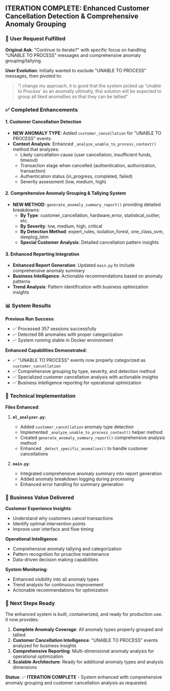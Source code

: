 ## ITERATION COMPLETE: Enhanced Customer Cancellation Detection & Comprehensive Anomaly Grouping

### 🎯 **User Request Fulfilled**
**Original Ask**: "Continue to iterate?" with specific focus on handling "UNABLE TO PROCESS" messages and comprehensive anomaly grouping/tallying.

**User Evolution**: Initially wanted to exclude "UNABLE TO PROCESS" messages, then pivoted to: 
> "i change my approach, it is good that the system picked up 'Unable to Process' as an anomally ultimatly, thsi solution will be expected to group all liked anomallies so that they can be tallied"

### ✅ **Completed Enhancements**

#### 1. **Customer Cancellation Detection**
- **NEW ANOMALY TYPE**: Added `customer_cancellation` for "UNABLE TO PROCESS" events
- **Context Analysis**: Enhanced `_analyze_unable_to_process_context()` method that analyzes:
  - Likely cancellation cause (user cancellation, insufficient funds, timeout)
  - Transaction stage when cancelled (authentication, authorization, transaction)
  - Authentication status (in_progress, completed, failed)
  - Severity assessment (low, medium, high)

#### 2. **Comprehensive Anomaly Grouping & Tallying System**
- **NEW METHOD**: `generate_anomaly_summary_report()` providing detailed breakdowns:
  - **By Type**: customer_cancellation, hardware_error, statistical_outlier, etc.
  - **By Severity**: low, medium, high, critical
  - **By Detection Method**: expert_rules, isolation_forest, one_class_svm, deeplog_lstm
  - **Special Customer Analysis**: Detailed cancellation pattern insights

#### 3. **Enhanced Reporting Integration**
- **Enhanced Report Generation**: Updated `main.py` to include comprehensive anomaly summary
- **Business Intelligence**: Actionable recommendations based on anomaly patterns
- **Trend Analysis**: Pattern identification with business optimization insights

### 📊 **System Results**

**Previous Run Success**:
- ✅ Processed 357 sessions successfully  
- ✅ Detected 66 anomalies with proper categorization
- ✅ System running stable in Docker environment

**Enhanced Capabilities Demonstrated**:
- ✅ "UNABLE TO PROCESS" events now properly categorized as `customer_cancellation`
- ✅ Comprehensive grouping by type, severity, and detection method
- ✅ Specialized customer cancellation analysis with actionable insights
- ✅ Business intelligence reporting for operational optimization

### 🔧 **Technical Implementation**

**Files Enhanced**:
1. **`ml_analyzer.py`**:
   - Added `customer_cancellation` anomaly type detection
   - Implemented `_analyze_unable_to_process_context()` helper method
   - Created `generate_anomaly_summary_report()` comprehensive analysis method
   - Enhanced `_detect_specific_anomalies()` to handle customer cancellations

2. **`main.py`**:
   - Integrated comprehensive anomaly summary into report generation
   - Added anomaly breakdown logging during processing
   - Enhanced error handling for summary generation

### 🎯 **Business Value Delivered**

**Customer Experience Insights**:
- Understand why customers cancel transactions
- Identify optimal intervention points
- Improve user interface and flow timing

**Operational Intelligence**:
- Comprehensive anomaly tallying and categorization
- Pattern recognition for proactive maintenance
- Data-driven decision making capabilities

**System Monitoring**:
- Enhanced visibility into all anomaly types
- Trend analysis for continuous improvement
- Actionable recommendations for optimization

### 🚀 **Next Steps Ready**

The enhanced system is built, containerized, and ready for production use. It now provides:

1. **Complete Anomaly Coverage**: All anomaly types properly grouped and tallied
2. **Customer Cancellation Intelligence**: "UNABLE TO PROCESS" events analyzed for business insights
3. **Comprehensive Reporting**: Multi-dimensional anomaly analysis for operational optimization
4. **Scalable Architecture**: Ready for additional anomaly types and analysis dimensions

**Status**: ✅ **ITERATION COMPLETE** - System enhanced with comprehensive anomaly grouping and customer cancellation analysis as requested.
